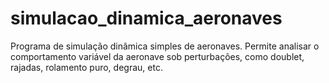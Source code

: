 # simulacao_dinamica_aeronaves
Programa de simulação dinâmica simples de aeronaves. Permite analisar o comportamento variável da aeronave sob perturbações, como doublet, rajadas, rolamento puro, degrau, etc.
